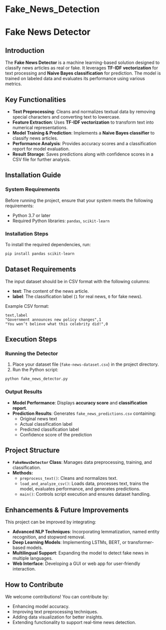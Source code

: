 # Fake_News_Detection
# Fake News Detector

## Introduction
The **Fake News Detector** is a machine learning-based solution designed to classify news articles as real or fake. It leverages **TF-IDF vectorization** for text processing and **Naive Bayes classification** for prediction. The model is trained on labeled data and evaluates its performance using various metrics.

## Key Functionalities
- **Text Preprocessing**: Cleans and normalizes textual data by removing special characters and converting text to lowercase.
- **Feature Extraction**: Uses **TF-IDF vectorization** to transform text into numerical representations.
- **Model Training & Prediction**: Implements a **Naive Bayes classifier** to classify news articles.
- **Performance Analysis**: Provides accuracy scores and a classification report for model evaluation.
- **Result Storage**: Saves predictions along with confidence scores in a CSV file for further analysis.

## Installation Guide
### System Requirements
Before running the project, ensure that your system meets the following requirements:
- Python 3.7 or later
- Required Python libraries: `pandas`, `scikit-learn`

### Installation Steps
To install the required dependencies, run:
```sh
pip install pandas scikit-learn
```

## Dataset Requirements
The input dataset should be in CSV format with the following columns:
- **text**: The content of the news article.
- **label**: The classification label (`1` for real news, `0` for fake news).

Example CSV format:
```csv
text,label
"Government announces new policy changes",1
"You won’t believe what this celebrity did!",0
```

## Execution Steps
### Running the Detector
1. Place your dataset file (`fake-news-dataset.csv`) in the project directory.
2. Run the Python script:
```sh
python fake_news_detector.py
```

### Output Results
- **Model Performance**: Displays **accuracy score** and **classification report**.
- **Prediction Results**: Generates `fake_news_predictions.csv` containing:
  - Original news text
  - Actual classification label
  - Predicted classification label
  - Confidence score of the prediction

## Project Structure
- **`FakeNewsDetector` Class**: Manages data preprocessing, training, and classification.
- **Methods:**
  - `preprocess_text()`: Cleans and normalizes text.
  - `load_and_analyze_csv()`: Loads data, processes text, trains the model, evaluates performance, and generates predictions.
  - `main()`: Controls script execution and ensures dataset handling.

## Enhancements & Future Improvements
This project can be improved by integrating:
- **Advanced NLP Techniques**: Incorporating lemmatization, named entity recognition, and stopword removal.
- **Deep Learning Models**: Implementing LSTMs, BERT, or transformer-based models.
- **Multilingual Support**: Expanding the model to detect fake news in multiple languages.
- **Web Interface**: Developing a GUI or web app for user-friendly interaction.

## How to Contribute
We welcome contributions! You can contribute by:
- Enhancing model accuracy.
- Improving text preprocessing techniques.
- Adding data visualization for better insights.
- Extending functionality to support real-time news detection.



